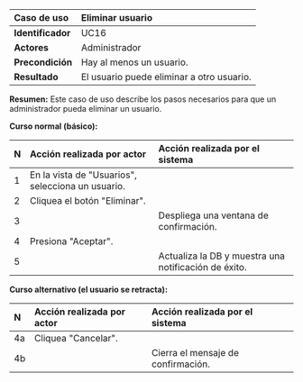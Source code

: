 | **Caso de uso**      | **Eliminar usuario** |
| :---        | :---        |
| **Identificador**      | UC16 |
| **Actores**      | Administrador |
| **Precondición**   | Hay al menos un usuario. |
| **Resultado**   | El usuario puede eliminar a otro usuario. |

**Resumen:**
Este caso de uso describe los pasos necesarios para que un administrador pueda eliminar un usuario.

**Curso normal (básico):**

| **N**      | **Acción realizada por actor** | **Acción realizada por el sistema** |
| :---        | :---        | :---        |
| 1      | En la vista de "Usuarios", selecciona un usuario. |  |
| 2      | Cliquea el botón "Eliminar". |  |
| 3      |  | Despliega una ventana de confirmación. |
| 4      | Presiona "Aceptar". |  |
| 5      |  | Actualiza la DB y muestra una notificación de éxito. |

**Curso alternativo (el usuario se retracta):**

| **N**      | **Acción realizada por actor** | **Acción realizada por el sistema** |
| :---        | :---        | :---        |
| 4a      | Cliquea "Cancelar". |  |
| 4b      |  | Cierra el mensaje de confirmación. |
